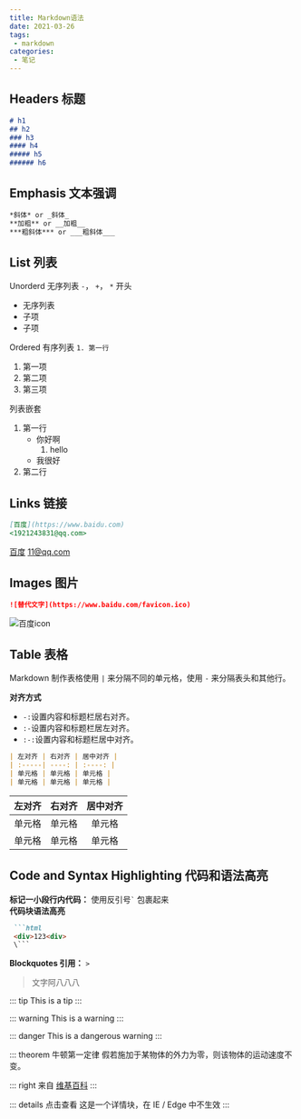 ```yaml
---
title: Markdown语法
date: 2021-03-26
tags:
 - markdown
categories:
 - 笔记
---
```


## Headers 标题


``` markdown
# h1
## h2
### h3
#### h4
##### h5
###### h6
```

## Emphasis 文本强调


``` markdown
*斜体* or _斜体_
**加粗** or __加粗__
***粗斜体*** or ___粗斜体___
```

## List 列表


Unorderd 无序列表
`-`， `+`， `*` 开头
- 无序列表
- 子项
- 子项

Ordered 有序列表
`1. 第一行`
1. 第一项
2. 第二项
3. 第三项

列表嵌套
1. 第一行
    - 你好啊
        1. hello
    - 我很好
2. 第二行

## Links 链接

``` markdown
[百度](https://www.baidu.com)
<1921243831@qq.com>
```
[百度](http://www.baidu.com)
<11@qq.com>

## Images 图片
``` markdown
![替代文字](https://www.baidu.com/favicon.ico)
```
![百度icon](https://www.baidu.com/favicon.ico)

## Table 表格
Markdown 制作表格使用 `|` 来分隔不同的单元格，使用 `-` 来分隔表头和其他行。

**对齐方式**
- `-:`设置内容和标题栏居右对齐。
- `:-`设置内容和标题栏居左对齐。
- `:-:`设置内容和标题栏居中对齐。

```markdown
| 左对齐 | 右对齐 | 居中对齐 |
| :-----| ----: | :----: |
| 单元格 | 单元格 | 单元格 |
| 单元格 | 单元格 | 单元格 |
```
| 左对齐 | 右对齐 | 居中对齐 |
| :-----| ----: | :----: |
| 单元格 | 单元格 | 单元格 |
| 单元格 | 单元格 | 单元格 |

## Code and Syntax Highlighting 代码和语法高亮
**标记一小段行内代码：** 使用反引号`` ` `` 包裹起来
<br>
**代码块语法高亮**
``` markdown
 ```html
 <div>123<div>
 \``` 
```
**Blockquotes 引用：** `>`
> 文字阿八八八

::: tip
This is a tip
:::

::: warning
This is a warning
:::

::: danger
This is a dangerous warning
:::

::: theorem 牛顿第一定律
假若施加于某物体的外力为零，则该物体的运动速度不变。

::: right
来自 [维基百科](https://zh.wikipedia.org/wiki/%E7%89%9B%E9%A1%BF%E8%BF%90%E5%8A%A8%E5%AE%9A%E5%BE%8B)
:::

::: details 点击查看
这是一个详情块，在 IE / Edge 中不生效
:::
